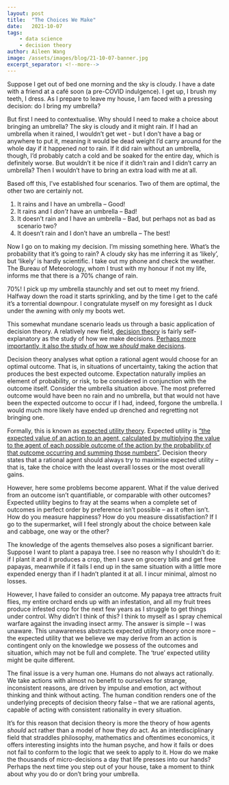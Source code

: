 ```yaml
---
layout: post
title:  "The Choices We Make"
date:   2021-10-07
tags: 
    - data science
    - decision theory
author: Aileen Wang
image: /assets/images/blog/21-10-07-banner.jpg
excerpt_separator: <!--more-->
---
```


Suppose I get out of bed one morning and the sky is cloudy. I have a date with a friend at a café soon (a pre-COVID indulgence). I get up, I brush my teeth, I dress. As I prepare to leave my house, I am faced with a pressing decision: do I bring my umbrella?

<!--more-->

But first I need to contextualise. Why should I need to make a choice about bringing an umbrella? The sky is cloudy and it might rain. If I had an umbrella when it rained, I wouldn’t get wet - but I don’t have a bag or anywhere to put it, meaning it would be dead weight I’d carry around for the whole day if it happened *not* to rain. If it did rain without an umbrella, though, I’d probably catch a cold and be soaked for the entire day, which is definitely worse. But wouldn’t it be nice if it didn’t rain and I didn’t carry an umbrella? Then I wouldn’t have to bring an extra load with me at all.

Based off this, I’ve established four scenarios. Two of them are optimal, the other two are certainly not.

1.	It rains and I have an umbrella – Good!
2.	It rains and I *don’t* have an umbrella – Bad!
3.	It doesn’t rain and I have an umbrella – Bad, but perhaps not as bad as scenario two?
4.	It doesn’t rain and I don’t have an umbrella – The best!

Now I go on to making my decision. I’m missing something here. What’s the probability that it’s going to rain? A cloudy sky has me inferring it as ‘likely’, but ‘likely’ is hardly scientific. I take out my phone and check the weather. The Bureau of Meteorology, whom I trust with my honour if not my life, informs me that there is a 70% change of rain. 

70%! I pick up my umbrella staunchly and set out to meet my friend. Halfway down the road it starts sprinkling, and by the time I get to the café it’s a torrential downpour. I congratulate myself on my foresight as I duck under the awning with only my boots wet.

This somewhat mundane scenario leads us through a basic application of decision theory. A relatively new field, [decision theory](https://plato.stanford.edu/entries/decision-theory/#ChaEUThe) is fairly self-explanatory as the study of how we make decisions. [Perhaps more importantly, it also the study of how we _should_ make decisions](https://personal.lse.ac.uk/bradleyr/pdf/Handbook%20-%20Decision%20theory%20(revised).pdf).

Decision theory analyses what option a rational agent would choose for an optimal outcome. That is, in situations of uncertainty, taking the action that produces the best expected outcome. Expectation naturally implies an element of probability, or risk, to be considered in conjunction with the outcome itself. Consider the umbrella situation above. The most preferred outcome would have been no rain and no umbrella, but that would not have been the expected outcome to occur if I had, indeed, forgone the umbrella. I would much more likely have ended up drenched and regretting not bringing one.

Formally, this is known as [expected utility theory](https://plato.stanford.edu/entries/rationality-normative-utility/). Expected utility is [“the expected value of an action to an agent, calculated by multiplying the value to the agent of each possible outcome of the action by the probability of that outcome occurring and summing those numbers”](https://www.britannica.com/topic/expected-utility). Decision theory states that a rational agent should always try to maximise expected utility – that is, take the choice with the least  overall losses or the most overall gains.

However, here some problems become apparent. What if the value derived from an outcome isn’t quantifiable, or comparable with other outcomes? Expected utility begins to fray at the seams when a complete set of outcomes in perfect order by preference isn’t possible – as it often isn’t. How do you measure happiness? How do you measure dissatisfaction? If I go to the supermarket, will I feel strongly about the choice between kale and cabbage, one way or the other? 

The knowledge of the agents themselves also poses a significant barrier. Suppose I want to plant a papaya tree. I see no reason why I shouldn’t do it: if I plant it and it produces a crop, then I save on grocery bills and get free papayas, meanwhile if it fails I end up in the same situation with a little more expended energy than if I hadn’t planted it at all. I incur minimal, almost no losses.

However, I have failed to consider an outcome. My papaya tree attracts fruit flies, my entire orchard ends up with an infestation, and all my fruit trees produce infested crop for the next few years as I struggle to get things under control. Why didn’t I think of this? I think to myself as I spray chemical warfare against the invading insect army. The answer is simple – I was unaware. This unawareness abstracts expected utility theory once more – the expected utility that we believe we may derive from an action is contingent only on the knowledge we possess of the outcomes and situation, which may not be full and complete. The ‘true’ expected utility might be quite different. 

The final issue is a very human one. Humans do not always act rationally. We take actions with almost no benefit to ourselves for strange, inconsistent reasons, are driven by impulse and emotion, act without thinking and think without acting. The human condition renders one of the underlying precepts of decision theory false – that we are rational agents, capable of acting with consistent rationality in every situation.

It’s for this reason that decision theory is more the theory of how agents _should_ act rather than a model of how they _do_ act. As an interdisciplinary field that straddles philosophy, mathematics and oftentimes economics, it offers interesting insights into the human psyche, and how it fails or does not fail to conform to the logic that we seek to apply to it. How do we make the thousands of micro-decisions a day that life presses into our hands? Perhaps the next time you step out of your house, take a moment to think about why you do or don’t bring your umbrella.
